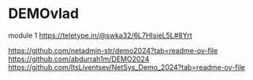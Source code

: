 # DEMOvlad

module 1
https://teletype.in/@swka32/6L7HIsieL5L#8Yrt

https://github.com/netadmin-str/demo2024?tab=readme-ov-file
https://github.com/abdurrah1m/DEMO2024
https://github.com/ItsLiventsev/NetSys_Demo_2024?tab=readme-ov-file
